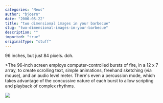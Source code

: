 ```yaml
---
categories: "News"
author: "bjoern"
date: "2006-05-22"
title: "two dimensional images in your barbecue"
slug: "two-dimensional-images-in-your-barbecue"
description: ""
imported: "true"
originalType: "stuff"
---
```



<!--{SPLIT()}-->
96 inches, but just 84 pixels. doh. 

&gt;The 96-inch screen employs computer-controlled bursts of fire, in a 12 x 7 array, to create scrolling text, simple animations, freehand sketching (via mouse), and an audio level meter. There's even a percussion mode, which takes advantage of the concussive nature of each burst to allow scripting and playback of complex rhythms.

[](http://www.infernoptix.com/)
<!--~~~-->

![](headerfeat1.jpg)
<!--{SPLIT}-->